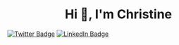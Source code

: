 <h1 align=center>Hi 👋, I'm Christine</h1>

[![Twitter Badge](https://img.shields.io/badge/Twitter-Profile-informational?style=flat&logo=twitter&logoColor=white&color=967aa1)](https://twitter.com/iamsywid)
[![LinkedIn Badge](https://img.shields.io/badge/LinkedIn-Profile-informational?style=flat&logo=linkedin&logoColor=white&color=967aa1)](https://www.linkedin.com/in/christinebalanaa/)